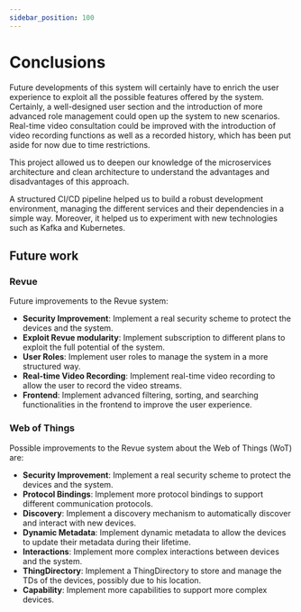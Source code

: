 ```yaml
---
sidebar_position: 100
---
```


# Conclusions

Future developments of this system will certainly have
to enrich the user experience to exploit all the possible features offered by the system.
Certainly, 
a well-designed user section and the introduction of more advanced role management could open up the system to new scenarios. 
Real-time video consultation could be improved with the introduction of video recording functions as well as a recorded history,
which has been put aside for now due to time restrictions.

This project allowed us to deepen our knowledge of the microservices architecture and clean architecture
to understand the advantages and disadvantages of this approach.

A structured CI/CD pipeline helped us to build a robust development environment, 
managing the different services and their dependencies in a simple way. 
Moreover, it helped us to experiment with new technologies such as Kafka and Kubernetes. 

## Future work

### Revue

Future improvements to the Revue system:

- **Security Improvement**: Implement a real security scheme to protect the devices and the system.
- **Exploit Revue modularity**: Implement subscription to different plans to exploit the full potential of the system.
- **User Roles**: Implement user roles to manage the system in a more structured way.
- **Real-time Video Recording**: Implement real-time video recording to allow the user to record the video streams.
- **Frontend**: Implement advanced filtering, sorting, and searching functionalities in the frontend to improve the user experience.

### Web of Things 

Possible improvements to the Revue system about the Web of Things (WoT) are:

- **Security Improvement**: Implement a real security scheme to protect the devices and the system.
- **Protocol Bindings**: Implement more protocol bindings to support different communication protocols.
- **Discovery**: Implement a discovery mechanism to automatically discover and interact with new devices.
- **Dynamic Metadata**: Implement dynamic metadata to allow the devices to update their metadata during their lifetime.
- **Interactions**: Implement more complex interactions between devices and the system.
- **ThingDirectory**: Implement a ThingDirectory to store and manage the TDs of the devices, possibly due to his location.
- **Capability**: Implement more capabilities to support more complex devices.
